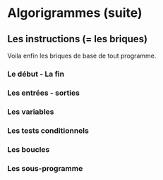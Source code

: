 Algorigrammes (suite)
=====================

Les instructions (= les briques)
--------------------------------

Voila enfin les briques de base de tout programme.

### Le début - La fin

### Les entrées - sorties

### Les variables

### Les tests conditionnels

### Les boucles

### Les sous-programme

